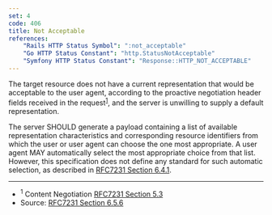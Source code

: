 ```yaml
---
set: 4
code: 406
title: Not Acceptable
references:
    "Rails HTTP Status Symbol": ":not_acceptable"
    "Go HTTP Status Constant": "http.StatusNotAcceptable"
    "Symfony HTTP Status Constant": "Response::HTTP_NOT_ACCEPTABLE"
---
```


The target resource does not have a current representation that would be acceptable to the user agent, according to the proactive negotiation header fields received in the request<sup>[1](#ref-1)</sup>, and the server is unwilling to supply a default representation.

The server SHOULD generate a payload containing a list of available representation characteristics and corresponding resource identifiers from which the user or user agent can choose the one most appropriate. A user agent MAY automatically select the most appropriate choice from that list. However, this specification does not define any standard for such automatic selection, as described in [RFC7231 Section 6.4.1][3].

---

* <span id="ref-1"><sup>1</sup> Content Negotiation
[RFC7231 Section 5.3][2]</span>
* Source: [RFC7231 Section 6.5.6][1]

[1]: <http://tools.ietf.org/html/rfc7231#section-6.5.6>
[2]: <http://tools.ietf.org/html/rfc7231#section-5.3>
[3]: <http://tools.ietf.org/html/rfc7231#section-6.4.1>
